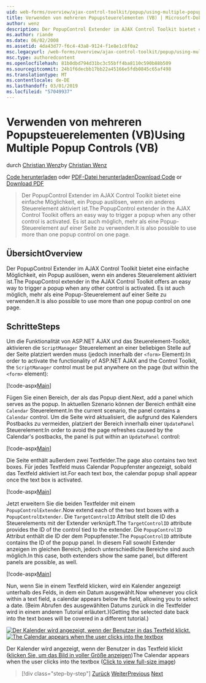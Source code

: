 ```yaml
---
uid: web-forms/overview/ajax-control-toolkit/popup/using-multiple-popup-controls-vb
title: Verwenden von mehreren Popupsteuerelementen (VB) | Microsoft-Dokumentation
author: wenz
description: Der PopupControl Extender im AJAX Control Toolkit bietet eine einfache Möglichkeit, ein Popup auslösen, wenn ein anderes Steuerelement aktiviert ist. Es ist auch möglich, m verwenden...
ms.author: riande
ms.date: 06/02/2008
ms.assetid: 4da43d77-f6c4-43a8-9124-f1e8e1c8f0a2
msc.legacyurl: /web-forms/overview/ajax-control-toolkit/popup/using-multiple-popup-controls-vb
msc.type: authoredcontent
ms.openlocfilehash: 81b0dbd794d31bc3c55bff4ba8110c590b88b509
ms.sourcegitcommit: 24b1f6decbb17bb22a45166e5fdb0845c65af498
ms.translationtype: MT
ms.contentlocale: de-DE
ms.lasthandoff: 03/01/2019
ms.locfileid: "57049937"
---
```

<a name="using-multiple-popup-controls-vb"></a><span data-ttu-id="7edd9-104">Verwenden von mehreren Popupsteuerelementen (VB)</span><span class="sxs-lookup"><span data-stu-id="7edd9-104">Using Multiple Popup Controls (VB)</span></span>
====================
<span data-ttu-id="7edd9-105">durch [Christian Wenz](https://github.com/wenz)</span><span class="sxs-lookup"><span data-stu-id="7edd9-105">by [Christian Wenz](https://github.com/wenz)</span></span>

<span data-ttu-id="7edd9-106">[Code herunterladen](http://download.microsoft.com/download/9/3/f/93f8daea-bebd-4821-833b-95205389c7d0/PopupControl1.vb.zip) oder [PDF-Datei herunterladen](http://download.microsoft.com/download/2/d/c/2dc10e34-6983-41d4-9c08-f78f5387d32b/popupcontrol1VB.pdf)</span><span class="sxs-lookup"><span data-stu-id="7edd9-106">[Download Code](http://download.microsoft.com/download/9/3/f/93f8daea-bebd-4821-833b-95205389c7d0/PopupControl1.vb.zip) or [Download PDF](http://download.microsoft.com/download/2/d/c/2dc10e34-6983-41d4-9c08-f78f5387d32b/popupcontrol1VB.pdf)</span></span>

> <span data-ttu-id="7edd9-107">Der PopupControl Extender im AJAX Control Toolkit bietet eine einfache Möglichkeit, ein Popup auslösen, wenn ein anderes Steuerelement aktiviert ist.</span><span class="sxs-lookup"><span data-stu-id="7edd9-107">The PopupControl extender in the AJAX Control Toolkit offers an easy way to trigger a popup when any other control is activated.</span></span> <span data-ttu-id="7edd9-108">Es ist auch möglich, mehr als eine Popup-Steuerelement auf einer Seite zu verwenden.</span><span class="sxs-lookup"><span data-stu-id="7edd9-108">It is also possible to use more than one popup control on one page.</span></span>


## <a name="overview"></a><span data-ttu-id="7edd9-109">Übersicht</span><span class="sxs-lookup"><span data-stu-id="7edd9-109">Overview</span></span>

<span data-ttu-id="7edd9-110">Der PopupControl Extender im AJAX Control Toolkit bietet eine einfache Möglichkeit, ein Popup auslösen, wenn ein anderes Steuerelement aktiviert ist.</span><span class="sxs-lookup"><span data-stu-id="7edd9-110">The PopupControl extender in the AJAX Control Toolkit offers an easy way to trigger a popup when any other control is activated.</span></span> <span data-ttu-id="7edd9-111">Es ist auch möglich, mehr als eine Popup-Steuerelement auf einer Seite zu verwenden.</span><span class="sxs-lookup"><span data-stu-id="7edd9-111">It is also possible to use more than one popup control on one page.</span></span>

## <a name="steps"></a><span data-ttu-id="7edd9-112">Schritte</span><span class="sxs-lookup"><span data-stu-id="7edd9-112">Steps</span></span>

<span data-ttu-id="7edd9-113">Um die Funktionalität von ASP.NET AJAX und das Steuerelement-Toolkit, aktivieren die `ScriptManager` Steuerelement an einer beliebigen Stelle auf der Seite platziert werden muss (jedoch innerhalb der `<form>` Element):</span><span class="sxs-lookup"><span data-stu-id="7edd9-113">In order to activate the functionality of ASP.NET AJAX and the Control Toolkit, the `ScriptManager` control must be put anywhere on the page (but within the `<form>` element):</span></span>

[!code-aspx[Main](using-multiple-popup-controls-vb/samples/sample1.aspx)]

<span data-ttu-id="7edd9-114">Fügen Sie einen Bereich, der als das Popup dient.</span><span class="sxs-lookup"><span data-stu-id="7edd9-114">Next, add a panel which serves as the popup.</span></span> <span data-ttu-id="7edd9-115">In aktuellen Szenario können der Bereich enthält eine `Calendar` Steuerelement.</span><span class="sxs-lookup"><span data-stu-id="7edd9-115">In the current scenario, the panel contains a `Calendar` control.</span></span> <span data-ttu-id="7edd9-116">Um die Seite wird aktualisiert, die aufgrund des Kalenders Postbacks zu vermeiden, platziert der Bereich innerhalb einer `UpdatePanel` Steuerelement:</span><span class="sxs-lookup"><span data-stu-id="7edd9-116">In order to avoid the page refreshes caused by the Calendar's postbacks, the panel is put within an `UpdatePanel` control:</span></span>

[!code-aspx[Main](using-multiple-popup-controls-vb/samples/sample2.aspx)]

<span data-ttu-id="7edd9-117">Die Seite enthält außerdem zwei Textfelder.</span><span class="sxs-lookup"><span data-stu-id="7edd9-117">The page also contains two text boxes.</span></span> <span data-ttu-id="7edd9-118">Für jedes Textfeld muss Calendar Popupfenster angezeigt, sobald das Textfeld aktiviert ist.</span><span class="sxs-lookup"><span data-stu-id="7edd9-118">For each text box, the calendar popup shall appear once the text box is activated.</span></span>

[!code-aspx[Main](using-multiple-popup-controls-vb/samples/sample3.aspx)]

<span data-ttu-id="7edd9-119">Jetzt erweitern Sie die beiden Textfelder mit einem `PopupControlExtender`.</span><span class="sxs-lookup"><span data-stu-id="7edd9-119">Now extend each of the two text boxes with a `PopupControlExtender`.</span></span> <span data-ttu-id="7edd9-120">Die `TargetControlID` Attribut stellt die ID des Steuerelements mit der Extender verknüpft.</span><span class="sxs-lookup"><span data-stu-id="7edd9-120">The `TargetControlID` attribute provides the ID of the control tied to the extender.</span></span> <span data-ttu-id="7edd9-121">Die `PopupControlID` Attribut enthält die ID der dem Popupfenster.</span><span class="sxs-lookup"><span data-stu-id="7edd9-121">The `PopupControlID` attribute contains the ID of the popup panel.</span></span> <span data-ttu-id="7edd9-122">In diesem Fall sowohl Extender anzeigen im gleichen Bereich, jedoch unterschiedliche Bereiche sind auch möglich.</span><span class="sxs-lookup"><span data-stu-id="7edd9-122">In this case, both extenders show the same panel, but different panels are possible, as well.</span></span>

[!code-aspx[Main](using-multiple-popup-controls-vb/samples/sample4.aspx)]

<span data-ttu-id="7edd9-123">Nun, wenn Sie in einem Textfeld klicken, wird ein Kalender angezeigt unterhalb des Felds, in dem ein Datum ausgewählt.</span><span class="sxs-lookup"><span data-stu-id="7edd9-123">Now whenever you click within a text field, a calendar appears below the field, allowing you to select a date.</span></span> <span data-ttu-id="7edd9-124">(Beim Abrufen des ausgewählten Datums zurück in die Textfelder wird in einem anderen Tutorial erläutert.)</span><span class="sxs-lookup"><span data-stu-id="7edd9-124">(Getting the selected date back into the text boxes will be covered in a different tutorial.)</span></span>


<span data-ttu-id="7edd9-125">[![Der Kalender wird angezeigt, wenn der Benutzer in das Textfeld klickt.](using-multiple-popup-controls-vb/_static/image2.png)](using-multiple-popup-controls-vb/_static/image1.png)</span><span class="sxs-lookup"><span data-stu-id="7edd9-125">[![The Calendar appears when the user clicks into the textbox](using-multiple-popup-controls-vb/_static/image2.png)](using-multiple-popup-controls-vb/_static/image1.png)</span></span>

<span data-ttu-id="7edd9-126">Der Kalender wird angezeigt, wenn der Benutzer in das Textfeld klickt ([klicken Sie, um das Bild in voller Größe anzeigen](using-multiple-popup-controls-vb/_static/image3.png))</span><span class="sxs-lookup"><span data-stu-id="7edd9-126">The Calendar appears when the user clicks into the textbox ([Click to view full-size image](using-multiple-popup-controls-vb/_static/image3.png))</span></span>

> [!div class="step-by-step"]
> <span data-ttu-id="7edd9-127">[Zurück](handling-postbacks-from-a-popup-control-without-an-updatepanel-cs.md)
> [Weiter](handling-postbacks-from-a-popup-control-with-an-updatepanel-vb.md)</span><span class="sxs-lookup"><span data-stu-id="7edd9-127">[Previous](handling-postbacks-from-a-popup-control-without-an-updatepanel-cs.md)
[Next](handling-postbacks-from-a-popup-control-with-an-updatepanel-vb.md)</span></span>
